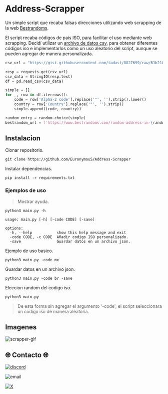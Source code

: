 # Address-Scrapper
Un simple script que recaba falsas direcciones utilizando web scrapping de la web [Bestrandoms](https://www.bestrandoms.com/random-address-in-0). 

El script recaba códigos de pais ISO, para facilitar el uso mediante web scrapping. Decidí utilizar un [archivo de datos csv,](https://gist.github.com/tadast/8827699) para obtener diferentes códigos iso e implementarlos como un uso aleatorio del script, aunque se pueden agregar de manera personalizada.

````python
csv_url = "https://gist.githubusercontent.com/tadast/8827699/raw/61b2107766d6fd51e2bd02d9f78f6be081340efc/countries_codes_and_coordinates.csv"

resp = requests.get(csv_url)
csv_data = StringIO(resp.text)
df = pd.read_csv(csv_data)

simple = []
for _, row in df.iterrows():
    code = row['Alpha-2 code'].replace('"', '').strip().lower()
    country = row['Country'].replace('"', '').strip()
    simple.append((code, country))

random_entry = random.choice(simple)
bestrandom_url = f'https://www.bestrandoms.com/random-address-in-{random_entry[0]}?quantity=1'
````

## Instalacion

Clonar repositorio.
```
git clone https://github.com/Euronymou5/Address-Scrapper
```

Instalar dependencias.
```
pip install -r requirements.txt
```

### Ejemplos de uso

> Mostrar ayuda.

```
python3 main.py -h
```
```
usage: main.py [-h] [-code CODE] [-save]

options:
  -h, --help           show this help message and exit
  -code CODE, -c CODE  Añadir codigo ISO personalizado.
  -save                Guardar datos en un archivo json.
```

Ejemplo de uso basico.
```
python3 main.py -code mx
```

Guardar datos en un archivo json.
```
python3 main.py -code br -save
```

Eleccion random del codigo iso.
```
python3 main.py
```
>  De esta forma sin agregar el argumento '-code', el script seleccionara un codigo iso de manera aleatoria.

## Imagenes

![scrapper-gif](https://github.com/user-attachments/assets/a8829b86-4e37-4f2d-97dc-6be35afeba95)

## 🌐 Contacto 🌐
[![discord](https://img.shields.io/badge/Discord-euronymou5-a?style=plastic&logo=discord&logoColor=white&labelColor=black&color=7289DA)](https://discord.com/users/452720652500205579)

![email](https://img.shields.io/badge/ProtonMail-mr.euron%40proton.me-a?style=plastic&logo=protonmail&logoColor=white&labelColor=black&color=8B89CC)

[![X](https://img.shields.io/twitter/follow/Euronymou51?style=plastic&logo=X&label=%40Euronymou51&labelColor=%23000000&color=%23000000)](https://x.com/Euronymou51)
